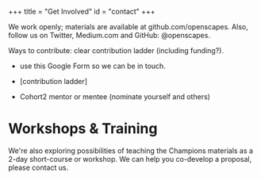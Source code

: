 +++
title = "Get Involved"
id = "contact"
+++

We work openly; materials are available at github.com/openscapes.
Also, follow us on Twitter, Medium.com and GitHub: @openscapes.

Ways to contribute: clear contribution ladder (including funding?).

- use this Google Form so we can be in touch.

- [contribution ladder]
- Cohort2 mentor or mentee (nominate yourself and others)


# Workshops & Training
We're also exploring possibilities of teaching the Champions materials as a 2-day short-course or workshop. We can help you co-develop a proposal, please contact us. 